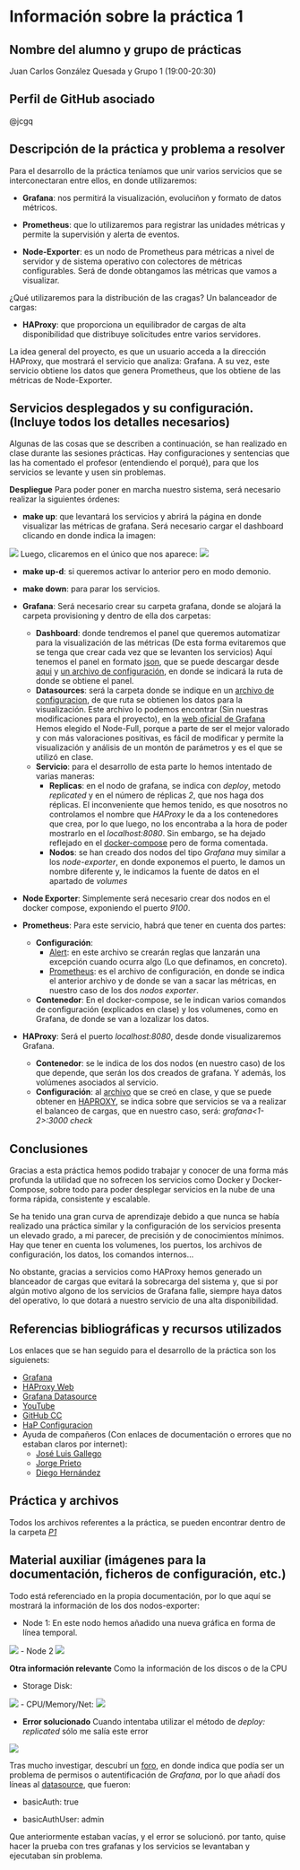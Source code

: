 # Información sobre la práctica 1
## Nombre del alumno y grupo de prácticas
Juan Carlos González Quesada y Grupo 1 (19:00-20:30)

## Perfil de GitHub asociado
@jcgq
## Descripción de la práctica y problema a resolver
Para el desarrollo de la práctica teníamos que unir varios servicios que se interconectaran entre ellos, en donde utilizaremos:

- **Grafana**: nos permitirá la visualización, evoluciñon y formato de datos métricos.

- **Prometheus**: que lo utilizaremos para registrar las unidades métricas y permite la supervisión y alerta de eventos.

- **Node-Exporter**: es un nodo de Prometheus para métricas a nivel de servidor y de sistema operativo con colectores de métricas configurables. Será de donde obtangamos las métricas que vamos a visualizar.

¿Qué utilizaremos para la distribución de las cragas? Un balanceador de cargas:

- **HAProxy**: que proporciona un equilibrador de cargas de alta disponibilidad que distribuye solicitudes entre varios servidores.

La idea general del proyecto, es que un usuario acceda a la dirección HAProxy, que mostrará el servicio que analiza: Grafana. A su vez, este servicio obtiene los datos que genera Prometheus, que los obtiene de las métricas de Node-Exporter.

## Servicios desplegados y su configuración. (Incluye todos los detalles necesarios)
Algunas de las cosas que se describen a continuación, se han realizado en clase durante las sesiones prácticas. Hay configuraciones y sentencias que las ha comentado el profesor (entendiendo el porqué), para que los servicios se levante y usen sin problemas.

**Despliegue**
Para poder poner en marcha nuestro sistema, será necesario realizar la siguientes órdenes:
- **make up**: que levantará los servicios y abrirá la página en donde visualizar las métricas de grafana. Será necesario cargar el dashboard clicando en donde indica la imagen:
<img src="img/buscarDash.png">
Luego, clicaremos en el único que nos aparece:
<img src="img/cargarDash.png">

- **make up-d**: si queremos activar lo anterior pero en modo demonio.

- **make down**: para parar los servicios.

- **Grafana**: Será necesario crear su carpeta grafana, donde se alojará la carpeta provisioning y dentro de ella dos carpetas:
    - **Dashboard**: donde tendremos el panel que queremos automatizar para la visualización de las métricas (De esta forma evitaremos que se tenga que crear cada vez que se levanten los servicios) Aquí tenemos el panel en formato [json](https://github.com/jcgq/CC2/blob/main/P1/grafana/provisioning/dashboards/node-exporter-full_rev26.json), que se puede descargar desde [aqui](https://grafana.com/grafana/dashboards/) y [un archivo de configuración](https://github.com/jcgq/CC2/blob/main/P1/grafana/provisioning/dashboards/dashboard.yml), en donde se indicará la ruta de donde se obtiene el panel.
    - **Datasources**: será la carpeta donde se indique en un [archivo de configuracion](https://github.com/jcgq/CC2/blob/main/P1/grafana/provisioning/datasources/datasource.yml), de que ruta se obtienen los datos para la visualización. Este archivo lo podemos encontrar (Sin nuestras modificaciones para el proyecto), en la [web oficial de Grafana](https://grafana.com/docs/grafana/latest/administration/provisioning/#example-data-source-config-file)
    Hemos elegido el Node-Full, porque a parte de ser el mejor valorado y con más valoraciones positivas, es fácil de modificar y permite la visualización y análisis de un montón de parámetros y es el que se utilizó en clase.
    - **Servicio**: para el desarrollo de esta parte lo hemos intentado de varias maneras:
        - **Replicas**: en el nodo de grafana, se indica con *deploy*, metodo *replicated* y en el número de réplicas *2*, que nos haga dos réplicas. El inconveniente que hemos tenido, es que nosotros no controlamos el nombre que *HAProxy* le da a los contenedores que crea, por lo que luego, no los encontraba a la hora de poder mostrarlo en el *localhost:8080*. Sin embargo, se ha dejado reflejado en el [docker-compose](https://github.com/jcgq/CC2/blob/main/P1/docker-compose.yml) pero de forma comentada.
        - **Nodos**: se han creado dos nodos del tipo *Grafana* muy similar a los *node-exporter*, en donde exponemos el puerto, le damos un nombre diferente y, le indicamos la fuente de datos en el apartado de *volumes*

- **Node Exporter**: Simplemente será necesario crear dos nodos en el docker compose, exponiendo el puerto *9100*.

- **Prometheus**: Para este servicio, habrá que tener en cuenta dos partes:
    - **Configuración**:
        - [Alert](https://github.com/jcgq/CC2/blob/main/P1/prometheus/alert.yml): en este archivo se crearán reglas que lanzarán una excepción cuando ocurra algo (Lo que definamos, en concreto).
        - [Prometheus](https://github.com/jcgq/CC2/blob/main/P1/prometheus/prometheus.yml): es el archivo de configuración, en donde se indica el anterior archivo y de donde se van a sacar las métricas, en nuestro caso de los dos *nodos exporter*.
    - **Contenedor**: En el docker-compose, se le indican varios comandos de configuración (explicados en clase) y los volumenes, como en Grafana, de donde se van a lozalizar los datos.

- **HAProxy**: Será el puerto *localhost:8080*, desde donde visualizaremos Grafana.
    - **Contenedor**: se le indica de los dos nodos (en nuestro caso) de los que depende, que serán los dos creados de grafana. Y además, los volúmenes asociados al servicio.
    - **Configuración**: al [archivo](https://github.com/jcgq/CC2/blob/main/P1/haproxy/haproxy.cfg) que se creó en clase, y que se puede obtener en [HAPROXY](https://www.haproxy.com/blog/how-to-run-haproxy-with-docker/), se indica sobre que servicios se va a realizar el balanceo de cargas, que en nuestro caso, será: *grafana<1-2>:3000 check*

## Conclusiones
Gracias a esta práctica hemos podido trabajar y conocer de una forma más profunda la utilidad que no sofrecen los servicios como Docker y Docker-Compose, sobre todo para poder desplegar servicios en la nube de una forma rápida, consistente y escalable.

Se ha tenido una gran curva de aprendizaje debido a que nunca se había realizado una práctica similar y la configuración de los servicios presenta un elevado grado, a mi parecer, de precisión y de conocimientos mínimos. Hay que tener en cuenta los volumenes, los puertos, los archivos de configuración, los datos, los comandos internos...

No obstante, gracias a servicios como HAProxy hemos generado un blanceador de cargas que evitará la sobrecarga del sistema y, que si por algún motivo algono de los servicios de Grafana falle, siempre haya datos del operativo, lo que dotará a nuestro servicio de una alta disponibilidad.

## Referencias bibliográficas y recursos utilizados
Los enlaces que se han seguido para el desarrollo de la práctica son los siguienets:
- [Grafana](https://grafana.com/)
- [HAProxy Web](https://www.haproxy.com/blog/how-to-run-haproxy-with-docker/)
- [Grafana Datasource](https://grafana.com/docs/grafana/latest/datasources/prometheus/)
- [YouTube](https://www.youtube.com/watch?v=ECLIqvayAEs&ab_channel=Thetips4you)
- [GitHub CC](https://github.com/manuparra/cc2122)
- [HaP Configuracion](https://www.haproxy.com/blog/haproxy-configuration-basics-load-balance-your-servers/)
- Ayuda de compañeros (Con enlaces de documentación o errores que no estaban claros por internet):
    - [José Luis Gallego](https://github.com/jlgallego99)
    - [Jorge Prieto](https://github.com/soyjorgeprg)
    - [Diego Hernández](https://github.com/LCinder)
## Práctica y archivos
Todos los archivos referentes a la práctica, se pueden encontrar dentro de la carpeta *[P1](https://github.com/jcgq/CC2/tree/main/P1)*

## Material auxiliar (imágenes para la documentación, ficheros de configuración, etc.)
Todo está referenciado en la propia documentación, por lo que aquí se mostrará la información de los dos nodos-exporter:
- Node 1: En este nodo hemos añadido una nueva gráfica en forma de línea temporal.
<img src="img/dashboard.png">
- Node 2
<img src="img/dashboard2.png">

**Otra información relevante**
Como la información de los discos o de la CPU
- Storage Disk:
<img src="img/storageDisk.png">
- CPU/Memory/Net:
<img src="img/cpu.png">

- **Error solucionado**
Cuando intentaba utilizar el método de *deploy: replicated* sólo me salía este error
<img src="img/errorGrafana.png">

Tras mucho investigar, descubrí un [foro](https://stackoverflow.com/questions/36724948/docker-compose-unsupported-config-option-for-services-service-web), en donde indica que podía ser un problema de permisos o autentificación de *Grafana*, por lo que añadí dos líneas al [datasource](https://github.com/jcgq/CC2/blob/main/P1/grafana/provisioning/datasources/datasource.yml), que fueron:

- basicAuth: true

- basicAuthUser: admin

Que anteriormente estaban vacías, y el error se solucionó. por tanto, quise hacer la prueba con tres grafanas y los servicios se levantaban y ejecutaban sin problema.
